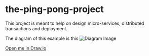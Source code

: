 # the-ping-pong-project
This project is meant to help on design micro-services, distributed transactions and deployment.

The diagram of this example is this
![Diagram Image](Ping-Pong-Project-v1.png)

[Open me in Draw.io](https://www.draw.io/?lightbox=1&highlight=0000ff&edit=_blank&layers=1&nav=1&title=Ping-Pong-Project-v1#R5X1Xm6TI0fWv0aX2wZtLvKcKisLd6MF7U3j49R%2F0mJ3Z7pVG2llJn97e7ekiSZIkIvLEicis5C8w02zCEPS51sVJ%2FRcIiLe%2FwOxfIAgEQeD8c5Xsn0oIBPpUkA1F%2FLnSrwWP4kg%2BF36%2BLpuLOBm%2Fqzh1XT0V%2FfeFUde2STR9VxYMQ7d%2BXy3t6u%2Fv2gdZ8q7gEQX1%2B1KniKf881OgwK%2FlYlJk%2BZc7g8DnM2EQVdnQze3n%2B%2F0FgtO3n0%2Bnm%2BBLW5%2FvMOZB3K2fit6agLm%2FwMzQddOnT83GJPUl2y9i%2B3Qf%2FnfOfu33kLTTj1zwWS1LUM%2FJlx6%2F9Wvav8ji7WmSqz74F5he82JKHn0QXWfXU%2FtnWT419efTwRB91iZ%2BHr3vzecOLskwJds3RZ97JyRdk0zDflb5fBb9fMX%2BVdKfjtdf1YLh5Key%2FBuVoNjnisFnU8i%2BNv2rOM4PnyXysXTwd9Kxi2T9YxKKgzH%2FWjct6prp6m44j9uuTS4J1kXWnofRKbPkLKcvWRWnaVKfT0xd%2F3NEC0LE97KF3sv2q7y%2Fle3Xin9Etl%2Fa%2BM70sHq6RFQs3wkYe83XeKDP55r%2B%2Blk%2B1FmjTtLp17Pnp%2Bz6Sw9dlQzjl8bOfry19%2BnkH9PdB%2Br6Tp3vdJd3Q3F07RR8aeFPUyZEov9YmegHyoSIn6BMEPuTlPmllbEP2i9lajFOSfu9ir89%2F39M8ygOfKd5%2BAuGf6t55KNhDBN%2FXPMw%2FE6wSXz60s%2BH3TDlXda1Qc39Wkr%2FKnrgPCrnpv9S%2F%2FQf3ws%2B2YrJ%2Feazd130C3odtWdX3c9tvB18ey6mLhpwFoR1F1VWXrSfivmi%2FtJ0mUzT%2FtlbBfPUnUW%2FdlftLv281RunYJg%2Bau7txDcN%2Fq4yx24eos%2FS%2BSzz89Is%2BTIEP1e7BPd3NT4kdTAVy%2Fck5Y9ojyDejVsnCc%2BCx%2FmUyfRlJIXD746iaxh%2Fr7EhGYsjCN8qXKrpu6Kd3vqI0n9B2R9xcU0Rx2%2BGUgdhUtNfOdWXEfgrq7psaTpl0l2XkcCHSvhiou%2BG1Ff%2B%2BLm333Gwj4baX4FfAIKAvgfaT0c%2FrJrPjd8vqXzTMvL9FV2ajpf8f6PKr136MRcLvtOuEDQnr%2F5pUHgqIgFjNME%2F0uo4XZ74m6okhsMB9nNQD4bQXxDymx%2FkexBEkHcgSCC%2FYCAKE8iXf99DIgz9BGLznlPf62Aff2Aw%2FRE9nKMBiqIf0kOMhRj6E%2FXwG%2BaBvmce%2Fy7Ro%2B9EL88XqP65oo%2BDhEh%2FTPRYRCRh%2BpMcP4n%2FQkIwgGOf%2F%2F1%2BBKDof0wN79ngI%2BqGJOyCIf6%2FqAsE%2BM8Nifcx7Jsufq4T%2BO8BHxL%2Fj0n6PZfig7me%2FkclDSH%2FOUmT7yRtJv3J3f9nmM1vRE1i%2FylR%2FzvjeuEK6oOp%2B58I7N97m7efPyfk%2FzDZ82HI%2FzOSPchHmbvf6OAfpYnH%2FlPaPi22S9TvxQW8%2FXyIf5%2FivneK%2BQly%2FY1Y0Q%2Fc9sdiRX6GWN9Ha3%2FMtH%2Bf8PwwZ%2FoZMv0ey9AvSadvZfpB%2Fv5npJi%2FTDp9I1HtLbOwBh8RoPepjO8l%2BBke%2FpWc%2FdeExkcq%2Bz4b9hNETpL%2FUOQ49ueIHEP%2BbCMOCRRBPwIGIko%2BJkY%2FxYh%2FAb79%2BT7ZgILQv82msfch7lP6l%2FJ0%2FyPG%2FYHsoQ%2FI0M%2BQPQq%2Fk%2F1PNu6vPPKHqeifgNDkB17vT7Jm9D1ccFuUB232fwmfPxA4%2FtFM3c9wie9Dp59swl%2Bjzh8OXH8%2BPoPw9wLG3ieD%2FzSLfk%2BOra4vov9D5oy9j1Y%2FIs0%2FxRu%2Bz269k%2FM3c4Gf5fft9OLXScRfoK%2BTit5n2XyZe%2Fxy7vP049%2Bd6vuHc3jfSOWj6fgvZX9wPokkfiGBX%2F8jvl%2FpgSHALyDx63%2Fft%2F5ptvJzg7%2Fq4p%2B8xxk8fXePL2Pyy10%2BTYC%2Bu8u%2FMM2Fv6f574zgmj%2Fsf9zW%2F%2BmZQRB%2Bl4kkyHfD4Ety8luFI7%2BRy7%2B0TukHUP13JPBVeP%2B6CP4dD%2Fg%2BNma6qOqL6Y95rx%2BOIX4%2FDPlApOTviPT38zm%2FIN%2FOHcC%2FCS%2Fe2dG%2FK%2Fn3A2b1dQEj8G3mDPgnHdspUBS4%2FvvL5zn%2FezcWn2f133k59TcVwm6auuZ3M3HdPNVFe979y1JR4EMF50F%2FPVKzZdeS1l%2B6NC2i5Jd5TIbxlyBuirY4n%2BLKTv5RnX%2BXTHqvuC9Lqf7QcHk%2FFfGR4t4euGje1sJ%2Bq66P5fgPxf8DizXebkZ9Sf4BH2UCP%2FeHzafpWuxLXQ8N8VHcIr8UJyKlxTm6h1%2Bi844QHwdTcP65yk9%2Bxddd1o1%2FPeGGx67MHW8mQTT9Uo5%2Fu078FYSIX%2Fo2%2B2eSjRhGQzz%2Fjbm8JbN%2Fzpgnvl%2FYCr2fTQE%2FyNH8FOv4gTD2P%2BAvP1ixQX5A0n%2FGojXio2mNH%2FSXP20x0e%2BA%2FrePD%2F2Cfj1%2F%2FfsnSeOdMIS9DcZibv4LnetX1f1TQPtvcpj4D4Qj%2F9%2FhLvxP4O5b%2BMIHbTbXwfDnIu4%2FYQhfkgTIh8PpCwB%2FkPUiPgDgnzDg8Pc5gv%2BbvOr692N3%2Bnso%2B%2Fejjw%2FU9ROSDPD7lPv%2FhVE99kPRZn%2BFrnF9gSNfJ0H618%2BlfR2001%2BT6OxVtv81G5Kk%2FVeG%2B%2B%2FP5n6zrPct%2BfLjXOR3xz%2BGQ79dWAG%2BT1X9WYOe%2BLFB%2F50V%2FQwj%2Bdj8PjaU72zpi%2Bm8mQVMfTqE%2BEvDEFPY9M1cAUXIOur80R%2FPnHtm5yfmOqQqhvLOP2yHHWVxfqBroOYM2%2FQY5058ssFP%2F6eIR9PcygZs6mE1J7JiJo0K02YO4eqHSKRtJ6vj%2BhqilOoTQkQRzVtQNPLv%2BV8gOrD0qJR5K5PEu2akNxlx6LPB%2B7523tn4cv4imSMJIGA%2BaXiLnkS4nhbAozXPOiMwdForDJAiqFzEMgWlg7uX7blJQQK1Z1tJ72S3Ih7rCTlnqFeDLZA1Gnv1%2B%2FwlpScFQLSZ8Zzl8yIZOJpL%2B5vEnGrnh40seE7KHo%2Bzn%2BGNzLyb9FgVL1ZHr5C1swYlFev9ep7yVk5ZkqLPIlNeWp2jNzqrbgWRQ1Llxhr1ki0ynZdsZStqc7wux5A80wDaZGwmpF9bEXIdNiq%2FChXZ7uw5aumnhohbwgYZno0SWHDU0Ruh2B7Rup6WDfFu%2BWKkzr11fGZr7f3o%2FPK27gXN0Jz2UCoKPEcdzeyZTCGWCa8lUj4qp%2B8RLe1t49DWbFirGXcrYNTup3XTi7QZFMubx3oJCw636ixUd6INGAGj%2Bl6gwr6G7ll5rKIWsM%2FGzIcsGqermvgMT5nSAq0%2BCplzbibg2FlF8uLT600xuEtAxx3EJFHJi7nlp6W1OpjRaWC8HOTN5B5P%2B2YqKONJ0jUCfgpiIPD3eAET70nCl2H8XWob%2FQl48QPLQf4H8EK9Dpn1E14wy2mWtJlcZYJr8o5oWiHkAzHE775B075AFv6DlkOHb31brj3HRKOoru%2FXBbve23wOOByo3Rp9CR9o%2Fqk%2BioQu9emHXc8eJSKde9BUxwxd%2BE7chyVQ4Ph8npEKuvdZoLAPW9c4cDUguwueORY1tpVU6NOD%2B8E76koqTxCjJXZDbm0%2BRQJYxwKXJQI4hq2GJWcLZ88Wr3li13Ho2ID3IApJzLCzzhoLIylVfBVCci3xuf5kaDaEz8%2Fsc9YLsNQsY5XYCFVLDtJYA9Qea6aV1KbvxKo%2Fzt8CWDWrW29st2sPKpOYz78lkt1FufLL%2FmFy3tf%2BRI3Z3B9yF4vmesLKEsMxrLbRoTbk7u%2FEdrMqVD2oXT2kXXXP6wvwSBwU8NxsOq8vv2mX8129jJr6fIZ6CQt69wUP8xx5iV2DlArpVxmcz%2FntPc%2By%2BbNMZg8iJxXO84ghNrWkllPqSOhsc3T0p6Zo3bKAIhBNIGK7RYXQs5%2BfZKW%2BaZVEPJdatAeyqhA4qfuv94xg8%2BE7Hik1ORCLFKbu5BztX62gDK%2BhL%2FCrenCzxpCHLdar%2FyAf5zOd%2FZfLy6L8Qjv1dOqU7dlT63kskLstkEt46tT41P%2FsKeTLWX4EArlKnM5KTK57jt6HrblEUNa%2FPc%2Fbc%2FRy2OqA56Cl%2F6y5Ux6XJc6BU1e3Sto0VoJPPa3aqecby22mlaGGpa1GZXMmG%2B1aWUHa8QS%2BaY8LIR087WmOuV%2Fb84Xv2tv%2BYXtv%2BjyfkQP1W2XWpz4h3zGFqCEnSdSBZ2M3t6aeT3nmYaPXj%2Bep28vOGbQPHAMzSu7sc8yZz%2BeuWR6iWTx%2FY2taO2jGfJqcftrRzfIO3TKKX9s7ZQfbk3%2Fa1TftVd%2B35%2F3D9tTj7DtDvtmdKdiHB8t9JJp9CCFvI3JdLmu%2F1TJnlm81vx2hn2p8jwB12Fy9kYr7ge27zw8nSuRc9cZWEGjeYhrOnmA8XO60Kn1c8UTT6zPa4E3KEw3DfzQ8z1MGbZpUwiczePBZ202udjlY8iFlSievtLkQDkfzRZYV4qN6vY3XQqhC94WjB4AzQOs1Phy3rgyd1OBa4HqkJ1enjep2aLcTRuno%2BkVdONcdx65lvlg5hVAmKaQzLi4Y2teMwIBoC8hzsM99jqiCR02qvh8KqsT70qCtgbPGwFu8rj2mkm6JqQGr27huTRNtNy2dLejJNzRmnFU0DMrtLlr3NYUKKm%2FUExS82L%2FITDsORZALlGIlq7O6IwprenU9rYonzVYoKyyPXWtXMHb2mQeU19wqJ4lZamwHYyX1zYAOTk9I09hxH1Zshc8u0XMFwsRKObjENKHaPMAynowiupVlKvhsQ0G2PdUGFJnOg1l2qQlSjZ1mzsoBTgNHSr3hjeu45%2F30yaCXo7KjI%2FGH4OmEPI%2Bcg0GODkHbxto08pcEIHtDkCM96CTfCSwFU7rYSFClrEgMPl1vbQ57t911V07gpRuca04VhhVlSOcN5CsgolVKUjMZ1%2FpSHQJRtGRsK8n8cdTn0x2RaB88moPjvfAqispMspkKwDtt10ufZrVCgakcU11Z8UrKrBDlnl9DzVg%2FpnWmTTuR0Yg0PGfiEmiSSORBDohjWA7DR2tzYh5AHTHG8PMyxrtkSGyQP5rHHfNNGy8rBtMvF2o8FkE2UdpFpMZLHc2wvdIWtLmgJkMZNiAfQNOedRO9vpeLd4Wd8vu0LNoz9jwGbZhUt0KrNtpckGDZfg4OeFFBCdB74WQO5%2Bf1bCc1zXjfHtJEdK%2F7NMlRHHISrsnToWI5VI8b323SRe7C8Qw%2FbwiTSnaCuKHLFRhNTUcMWFPMieaUzima66OYGVzFNmGhoPMLZduR7QqxcCEnH%2BBKU%2FBDCx%2BrD1v5pCNM2U%2FuTdVjIi8uri%2FxD2Jmnk9G2h200k92WO6izqK13q1asFRwkGviBAmzGaMBFR0nRVa6JPY6aiBlqjMjlS4EJFYi4dJxAG6zdZqA6OzzCRg0SMmfSD8tUNOwBgcX30BQIHT2ZiGvjK3AErv5tyh%2BjJ4PB1r%2B8CLIGtysb0Q44%2BakC9ZKJqcynNTAhxeiKcuQ6PeDBgK612MQXzo2cMFuMGLMAV72aJTUQyi0fFdSyWiGO5s3OHgUSkBAQIJbQwcRAW4mWie0M5sdHVxiwgqIGKFZbCfwhG1R5nwIa5k7OTarO4PdxolOjcSBubtIkeMIg%2FJidSdeCChIOhtPC5iSB0Y1QI6rK9ua3z3zhTl4MDGhGSiPfekJlFCCG6bc2VfwciBiqfiXrMMJACDs7eSaVmVK6tgYBWBPkSd2tIjdIR%2FK9bvEb74LEHFPNCeU8srDb06OTBdB8JylMuCN%2B20Fc%2BFAw1jLzMTADu0hWYnyAAJjlH12HDBNA636hcj9ef3OdOc46CA4j%2B%2Fr0HLAJJ0ucQZy1F6iobDFiTHWZCqNJFeB1jTacVz6DLVvzrDO7dqrBwMjJQIoHcHFCJ7jle8Z3KgEiS%2FjyZOqqEavwEMdOG0tz35CsSCEF3dfx5aEVXkf%2FT6W0DpNeQ0XrnXG9FEhOoCoV1Qqa2njPhvWuLo6MdK6sUzCxqF5Ht5ASTkBlubTcJ4q7uHuRt7CownahPtobmMc8y3ZcaeMFYD3cSPTOFOcasngX%2FZyB2kGh7HYvIKtM4J81tTRnaYn4GFLG6%2FdpwWnF08mFTA1Rcg2xeTAPBsgAy4Y2eYivDh7PMFmFCCz67q0rHvw4CsppDQCg5N356GAfM53vJmnZKNJ25MOFx3HPZeYDdaVfMPUNSF2i2Au4kOLFFZeJfiky%2FHN8yyBb6Dl8UAAHukhZJ0g0JLSeGNlaBFf9kPHgPAhhkAEKvEUslRlumwAvNxqn7zTi7JSFCPlIOm2UzXpMC4tElKWEwUpi5aJKvkz1rDlW9y91r5%2BKYPni1MQrBPVm0WvlxLYKwzVurnDDVPGJxVNCdlii0SnBI5B1sKzWJMoAi1RG1SeS07st%2BVZBPqjsascmhGrsZ8AXvZvtnlFyOdfn1h9qaDmtorhKRZm9yaqHNNXz9V4sU9QgAXAzXAgW6Ok1RaqD1Y%2BwEoywpTwwiWYL73FPYdnfDEU8HKuWKs%2BxxLyydpZXnHknjEAN7XnKOrqMbLA6oSikifPihaYX8YuF%2FfIKMJDbNxlvS%2F6UkNr18nyQ%2FMUBPDF19J4ACHQ5XDHcKiqWGjXeuRFY3skGbMXc8jt8sTyQh%2FStE57nm2CfXLwF6WsocUxwPBMI2BEOEG88oBPGdrvQOjcSwHH1COPiis2SkY4swQoUpqtPWDxMdeCfXEJIHmlWwQFbZS9ntfV4NmQeGUhZp1OrbrP1BdYKsJWii4KyscILz03Js4rBWj3gDGZgIgbtiPrNRlOP4IJKmR4v9KRNbvdxPYOvLjFxjQ0eKUFVCKTrBMnwRWs7Ti7xk57ZBate1Gk46XB9ewp6I4i1KzqiWe3Lc4Q2fjKCo4vQ1YUsBtwcCZQDU19Q7hUnwv9MpkRJ7Q%2BYZiw4n3ofp89tzZcd9JwXOrtt6QKrbN2eFlD6dBaSEPGXZv7xb86qiNKWXhP3eWZMDhkVnRGNAnnho1kkb9pq3KX0Fvl6OLtIl%2BYizAvLIhkiJTqzUeiQS2DSH2tocs6BAZ77hPl0S09cm6OAMmiX6SDwBGgVU4roDpwjC3AQkreLDIXNssKSozS4wYFy0d3a8JyE6u1l%2BnSVdeC2kfrctw5weDxEQXtlsr5s5sfUnuGorqqlhnMS25B7Ikgx0rfUh3W1uDNgZGlK27tdg%2F05%2BPSBVmq1j5slpwgE9NbVIxWWHFf%2BGg7zxqR3sDWYwcDWubt46F1ld9X4WYZWQsKYb3geQ6jF0XspnQpE7olk9fjWYWNVzfAzMkqJc%2FaHK4WZGfTdh9upb9clsjcJiCdH2eICdlndNXx1Z2ERv8xE1OpMHYC7Rza1LUQwJENYOnQKt6lrdjggiJ1LHWhDr0vaA4etGOZ8bUnGLRGyjFMOuysSFdbvFvPk%2BsGdR6cNG3BZkm%2FsoaXwQND0jtPDY5D3XoBSxH7%2Bj2ILxstDB3bBvlxXEQdujmP1%2FqqCBqLD54ld1d2AC5Nb3vTrveIujVdS%2BbEoFsazu%2FoRnDg9WTuPswBcQUjQAtDE9CDqlO%2FiKeAatoVbIzVfWwPTEzp8BJxol55y75GDI%2FchqDT1KtSU5evmHsCaQiBhY5jUh%2FtBNGTSUufcr75wzBi5Hi4akMYD%2BNTYBGRr8sZCDBVWAAxw0rOe4HdBZVWgywiIh4NhW0MEpl4kMPgmqDMy6%2F20xiAS3zTRf2htIS0ViBCk3WxNrUxd3Bzl3MljQfPvl83meihQh3NNJQrbqHE2YilRr3nN%2BSkZASrJzeKKkeSp6xUuDwowSkUD44LkdSACpOt%2Fbyg3XlRT%2BtsrixOOzj%2FbuDcH6RIkpHUFM3dil6FjyRVZMAl8PK0cpeTyctUlIoN4eJxFH1GJ6KZpuAuLY2f6F5G5eYlTyJpsZQerB0WbjFTFVRgj%2BVhvaUityN9hWhui4DKz3WDZaMaGQ2BXuHMAypdxJawqhaF1AEqVUczFqHa5Z6beh%2FnZnyvUQN%2BAfzTNdP7zDoXgL%2FajGWFfOnW2WuPY0L2%2Fd7gWwuJNns5LMvSXRwzYJQiYOZxPO%2Bxyd%2BHfBC8ZQbULBGB%2BJq5aTgNBw74jhZtfiTTinKenrsnB9xN%2FqYePDPH823khVArH%2BazdiUdcitbZ%2BHbuvQNdLozvcCUifJVKpVMgQPNSzuJcBGccCup08F72ISU2zwr8GI9FDfHLKO6WMsNhhq7EHnuyd9hP5QubSARUYrFkXZ7vS8CfXQuoU26ecWtcoXZL8a40HElrWdlBhflWV9Ux3To6BKEDNTPOgoFgSw4V6%2BQosION%2B2XkH7yVLib5HHGHwxY%2B3IJt%2FYdmszVki%2F8jbYqSB8kpS%2BbvxmHXCV8hJPOGUnHDzgfTymclVAJ7TtHjVtQgoUHrpSfTH%2BdFGVuh8NzgctBeYZ%2FtKpu15rFeCt59zCtnqd6pOPD9YlJGyjDQEGsvVxLoLv33DVhcY3AEDagG1JDQl0e5vjCQ8lSbAhZerlVowEWAkGzZZ4veVop6cu7PCMzLokrSkFJNQm5E7xUmaAzdCxscKbT6DYUsE7Y3eEq26uSwgExZubm12ifttw1m%2BCiTwiW3p6CVmLvYSJeo9F8rz%2BLAoMAAE0b4CRNYNqYmi3maQvfywvg%2FOCgr4mSokposz0xEg2kLcdXwB7a%2B2OxYA1oL7dLmkCPPn1XTkYnBjkvJ2h08i8ua3cniy%2Bv6F6GJUlZ8sEl%2BaXOeOvCSUs7bP%2Fu4kmKETgUNJrtXDnfAttA%2B%2BW8jtANDDWJgXu%2BUrGcwFKG7CdnVGDtDWbhQDyUdRTHzcQxhxZ008M4eJ92XVFWig1ShuHRAEoEZSlZfAH5R%2FbslExJW1rVDXMO08AOp3nBISq%2F28OrfxpWVa13GD2oKQo1aWG4dOGvNQkIjQyQACGTpECv%2FlgbQRRE9IzkntwyqZoCWF2Aprc4yDsJT8XkHotcHASxoBGLi96LefBG2uPMsm1Kqel1NYAzKK0WRpTF6hIQPVdDec3rxLfljnO2M60MrC%2BaTDFt%2BUTk8BZ5HZ5KRN743kbeyO3lmmzwSae5rDw7U9kVK2bXsA2CeyHwUA3P0GFDy6E4yWA9LBCxw3FIPOzpZBFwg1JzuCZs7wN6Wo2ps8e0p1ZF3KxZD7w715IXmKEOcLHYm%2FVSRLpIkdj0hEeOiXHoDrcjbUDAAYjKz1COtQ7GWdMZZ7u7gcy1LBzm0QMdmHS51vXPB83a%2BBJlz320eQXv3AjLaxYn8UWZhs1uZzWQ9CjK1Lpd8ni1MljpuaJ57LSATmQeTyCs0eATLSMLPnkVzC%2FtLImLmLHA%2BFxKoGk%2BDdPeJY95g57qVprHS37Gzo4r%2Be0W5VPNc34G%2BbcLsqjTEVWN3%2BwvhyeWy13YAY4uqGR2OP7qsJIo6hDtdZ6Zal8oLZTw9EaYfAP37v1mbp1tXZZ0WjnP2WFjvM0oyq9Cod64ZEIt10QfRyxsBltE5y4iWIL3QdyuYbFqOqK5LhPYtCgA5EneNf%2BC8go9sDw8ajhH5b5ps34cGueCePAVRRwZUIRtF9xS3quN46AgRKkyknmLhElsCsPNg%2Bnb5Wft3sPjT5N50%2F5wLdu4ProgtfBxjinjUjaKc0h3MqhPzGxYl0r1%2BppYtZT%2BaABUS47dNJ6SctLJMVNJZ2Re8GsJIBVFLBubTYF00CngSd7bPbvjlItNhMDs1wGWzZKSbnxlMWSEYGHDQ0HPj4vbCfDdjWyjHrZJTYvdKB0HDpXTWT6fTHgzAoXmEJmNV0d2Aj01o1HVpxSrx51AXWFdusaw%2Fdd0Q51ZXs2yIkkN7yMSuYUVUz8JpDVt8GAut10Bw8ZLz52eEd64pEoRetgaNR4%2FCXNohgMnrCI82TltCQoMlTh7J%2FlLj5Kcrg9X4DDwchUFlYo%2BZRPbI%2BfGunbJVEu3cOjb42QX1DY%2BY2FabvGqPC%2BOrJI3w03z%2B7K5Vq9GO3Y%2B62UAWkIbl7mZZfcWd5%2BAz1ROPTLNENHY0ndBL7aJft1eGQJqUjICzxmVoCCyJQo0XgxKn7V2ae0wzsOtcHZhGe%2B3Kxn9akzDql2lpqcqANEa86dr4tS5UATv7wz2kj30GhSz4Xbrkq%2BTf5uXqkRNw4YvdzK0NydNFL3MrLDr12B%2Bu%2FK84EKsEV5p9FWMQZuMSZ%2FUSCEtMq16PRcXzxHozVW9H5WIsdwVZA63p0EBF0dMXYy%2FQFzerDmxCQRP2m0Bs8klS5eV70I05kB2cQLJVvMgT4YoIq8xkTvpRWdToeUcD8C1ZEhMphFl%2BUJ61O9e87MH97sTYPfXBmCF7J7h86AobaUl3jUDnG9cAQfEfNTPEblS4HhGmS9oomDOF6M1e6V4Xamdnr9wULSYdixq3s%2FyrXZ7MdkmeV0fYaVcAcA92KFbl8Za15b8ABa5Mj6MvTwAw4WghwU8S%2FWerh1lKpOUyinvAYcLrKWvsZxXxDnQ97OZmgsk%2BeLckLcGD919DZvJ8E%2FRMc2qHNHZS7HuYk5AWRq%2BqQx2665sXAuHB8c9acS6koXoUOFU16GF69f%2B5MjsTd9cPV%2BXYhAJMIJ2dWv8nYtv9QnHR6zetvqI6xEm8NqK4HA%2F%2BIInE5xS5HNA6pteTCxleuD6wHEFfAlIcL90PWDjXPRSrWkWlGo2Wpg8ANfO5lJbbZSEeIaEy73Nodj38YtD5HGq4HDLtNTraWYrtMwlFDgEAt3bng2h4AZEi2Bd8QZv69Ve3iMCrAHT1Ka5awPUJLpiQdyZlqTXdLR07fFFLG6Zd8DbS3CT5nlloPtNPonGi8bD%2B0N9Ii3lsJ0WJmXkPWnDVbCE8pXGOR3V1HfLBZxx7AxCWakJihACMnlzPDTaEEj9GRXHz1cqTRPOPiq1GVpIOpqRPcmAMev3%2FnUSAELpeyLY5Rh4lAogzkytu8bRis8BAYZBQGDEMxGQuezzVjxMv939Fzm9SrUdIMJfqTzqOKuwWAZ9gbvWseUZiB2sR9pJaL%2FNYdOtGD8EJTSdkjLcSpLCjRWcJxFhaV3ZRCNb5k3ZRGSSeRdpjOG6E%2FYJwCWijZvKNEgw3GKJD2UpmlrqSlgQxnwHTvsxay0R%2FOSa4%2BGDNaXhQSh6wuSAnr9Fcr5otTVFUsdlwiZdAeibj5BTTGNU%2BsatUB%2B%2BxIWYhJPJOvOCZU8nsne1VhHS95grTAyGdCeTg4aFtRHHDB360HhCrJRfwDeMhcFduAM8ODkVbiUU5ZLJ2S1zR4i19PpCjJkuiBpCpylbIcUXQTsJlyf3NEhQ%2BMmGKdT1nDY8F%2FjJ3DFfYp%2BYtKy53uKC6rCexLrFwcjGfXdcEWqzg7jpN2PjDH4ZeKtkd2aUe5YSXujplHho3cc6HXCksiVkq5bZKl6YXK1dsCsFuQrt3naFXjJ00GSy7tzYVjKjdSNIdpm50xcfWQV03L2RO5qTWvEyxTs6k6ff13GSN%2FzWeSx7tLyuZKzsLvWuqzTCpbhCW%2BYonI6Vu8wRGYzb3j3u9QhhJ%2B671moy9QTVMcPvD%2FR4wezN9XdvetXU09gsn4luL5lDJF1wqyr7nEFgTrKDkXLIaUQl5Vp%2Ftuu1SGUt5TYJXb6uwUkCrsAIdynWbyE7BvDRztr%2BcCTgEbiFRDfENvPKi3MYK0bB%2FZp%2Fe3VscjpvJr9i1QS7m6wlThdnqYc0nUFA3rTMHe5X2iZdEYU0wrKjFZrcJlT2BCLrL2SyNdreyxG4aJPv9wThB76LvWUmSDYk7Oj0CBYkLDfsoiMANqcvO4ZxcZoGQUphgRck0UjXi1lz%2B%2FW8KWjeVmkJSHD2rOyKeofwdbLnZaCuTE7gJIyxIHRo0dNFeEOE0BH05H57SuCHt3WnUDqWGjRdybLT%2FjrnpJBXoB5UKpr1NxK0g0NE%2Bsu54c5xLb%2B4PvYvVWbsF2RlE%2Bk%2B60FGMDJ94BMei6A275NvDwC5OBVwUmfD2K2nsx4jxyT4y1OMaeu72FK6up%2B66RLX%2FFoIidwY%2FiacjVkGOMt9D%2FtIsWSDuvheC7%2FOuMxqCAc9iuIppvgjIwwQzy7WGqAwhFnyFhablYA2GhmJlA8WfIUGoZY9XjTfMImEngGPr6QawJVEGFsOaXGnDFTLUewlusQpKIGCaXgGx0N%2FdSpciidwf0xFGp9enTv02bpyyM9h8Q4OOYPWuSaF53ob8O0ZshxWCzLSQ%2BB9Z%2BRVXfRb%2F%2Br4Z4Nuyyu%2FMMe%2FJkmHyV5qmxmu2YrXfXvMTTiijRvzt0BNjl6kcLHqjdcgERiRiUoj8h1YBCoe9qbLgC98RjJnIAg4Zk4ih6MnJX%2FcWDLreUnIk%2BV%2Bh1Ct10bZu6%2Fd%2Fmylh93lrzvrVYYd7o9nnbKx7eMnw4JJ8coWxaGsw%2FGO6cODQG6sppfPZ6pOD60Q1iSCuL54i%2BpJjXz1kU8FtH7asmnHsag5NiAB3K3bNlv2o5MFMNaFePrDQsXdlDljcHxRZJx8UvpGpJZXj5j2pk8qshT0Tjv0UwbVQyh07mWl4F130SoFNPGy6IbdVaMlBodap1eWEwza5CV%2Bm3DZvSYDV1xCxBFCo5DZzLS8wD5uz6ZB%2BtWm2slzmQy40mY3nYTLF73P8cTNTWa6opAdfSJ6kcQF0ul%2B7bmvzLSfSVgvbR5sjdWEy5Lxl2HqbOHK3Dvs009h5wYLC8ktuIfkUDqiEn3NgQixIOsieY1%2FHQU10Qr8cmZjMxJBZSNAD%2FGtsbmVGkzlgqnFEY6JLkSp9cCXK72493vq5xMm5%2FRxZ0wpCCIqNSzwkTc0Ib3udmrdNXt8Tbxb0OHGXWkf5amsd4B%2BGa4Lb2XzSDj7zrhgW9scKdiLJbrI0i%2FXl0do0yS3TixbtEdShivKZF54gxDNi2aSFdHe65JSg6vmxWadOj3WdrcTefBHqHe8O9pos6ZwwYXVZxS4dxG%2FmVTSqGNZpAP3QLVC7TWXqJ9Yet%2FiYIFlWXyLIPK4zK7ZiNvBMmdseY4R3EeeI5ENO9CcTr5up7fdxeih3%2Fp1u%2Bt346h8JbnfEsDdxhy7W58ic2lZfNykw7ccmRriYhiKu9GiShkE4RkF0EgRgECqUwVhys95Yihp9lnLGoorb4OqV6aMnom%2Bx4ToAtuOkc%2Fwi00S1jxYNZhfZ9nlAzAtO0N7W6THHbtCnuwwmvw2NAF9LY%2BoVExsecgL50ViJHjxsIin%2Bx4lT7D1JZ6QUzY5JgLCvGbbt%2FIymucMbSPf0bDhXhBEuNbhg%2BOdGbLxYuupTZzUMrhO1VwelS%2B8fHW%2BWkon1r1F4bcXYxYteoKKXzQn0BgCnl10U7f8yM5ZTSGjentKJfMcL%2BMzH65sUcwgmQs%2ByBxhCBQIcFcMG55%2FXRCbSmw8cpd6cRdBP7Zx1Xiewds7qgrdLjVUZk4mq4BY1XH0FDwOps3NTGjBa95gc7pgzi9%2FoFDB0nRjDd5NrPHGjD34cJtB%2FE7cXg5G8U9mRMmbBiyaGejjE5MzEkmGy7y0ZelVbL%2FpTWMpPqCpquXSyzlqEA3LRALR7iKJV9kZmEY9Ha6X%2FhtuM66BLQK3nMQvUBCw7LimIJ3KugmZlCeCkIdD%2FEC2lNn9Y49Q6TIV72nHt4IjHi%2FjEkEMEQK6UPbJM2N6oXKyJXtAihGVPcOu3XOHnOyRWzEkMexydg2GO7%2BU9HHNQmaFpV2rZdJ6xfj%2BWoJ8HpTMRbFLoWSQ5cnrok3ri5NE%2FVURAtGL5Ed2266bRKcG5LAZhz%2FfHNEYWBJfyviFkfWnnD6r02sgaPXYrROUpc7zCZFGfFcur21dk998TCBsENs3QN7Ju0aWoBkn5ImoWW3YUH974An35Db3dsmHpBK3qnnrDL375QFAZXwHXWE%2F6VkQhrll3fI9a7KApy6xOC9BijnRZ9z2bm%2FuE4R0ihU0KJApxluZPLhrz8pBrlU3Jl66XZ0hc4FRraRVot%2FPfRPNuSqvELqtRPoC5zP2hkVExdbHJZ6APnaOIIsGjxSsChSDx9tLom3u04nMVHdDRbt%2Bt7cy4wGvxVxl7eix67bD6NLXlRBB0tj0wtgjAOHYlhBKi8F9kJl6iQ2RgKoiMvVYTsavegLdPOQRnXbKGaHLwpcBCYIMyy6mfrdjMBZpeAWdsExG2Ij4Cgyl7HEs01zq0SSW8wVxDsZuz%2FYZ6mjzEgfEvuNMGl3LT64bVreL8Bw1IkRMgIBvB%2BXtGd44Y7mYJbUSmClbZU3c7SvPrGI5y664c%2B8hNZlTEzxqSRPXOXoiB5VpS%2BE%2BxIcW30RfrCbjeNj445py1nd7l9aSU8NRuSy%2Fg06aXeqwNe12L8%2FYJNmog6c4QnAjXFENj1cv6sjkq7K6x1dkcl7LPpFsYv2xgIVL0ROjm5JY2QlfL2ArqHcXikvepFrRbdnRPADp7OoATSAzpmKtRU3A%2B8sTvL%2BY4%2BoF7RFey6FvMNPtiDL4r%2FgMq3TdaUaLO%2BZCj2QfP7AnGGHupAQWdLAvNSYjCbT6AXo8cWpZ0w2GJ%2ByG5bRTWNO9NpXwmp5Q9fTKzyEyAYXgQ3ydBNiwZDGDs1V%2F1QpKQj6j7ATmdtbMJAf%2FUJP7E5dc9ZVnzCF5AI0LB0BKVfvc8fmWam%2FcdLkXm5GM3CLOn%2FKFu0a%2BrXOj%2FJuo5iKgWWYIEWBiipB3ia6dbyyq8Cwo7Fl9uQMwQWU0RM8ocmQ8gwkpmr3chG4wrriw7YXQQE2IfnMGSgj3ah%2Bm7siMqnvKypeZGZK2eAY1bPXo17XU7hQ3bqtprlobllfCX9X5Yphm0GvuZjcI65Db0O59zh4RN5qjyzZ4rmYSavvETdHwiJatoakEXaT6KHiqLMLNJzpTA0RKAEXsodxYCmfakiKrwwthSZqZlpq3bpdf4St1aYLiWJ%2BdQZqXKEOj73kWXyjkFmyGPXmacOKdWgKsk3cboU%2F2U0SPOKPU0JmORGy8pWB75aaK%2BxROVil7tG46iE1uR1WCEaqNnA97V7BXzcA86hcFuOAIDbAbjSxML6H6i%2FW4%2FMHnVl8%2F11CmEAOTjDNAFSSiqqmHUUW8alzrU6QnmcCCbj%2FsjKY8TKvYrGQlgaaIY%2BbgtpKX4M5jbmjnaQYXIVRuKakVseLqHJc9vfwUtlyWEy9aICfXaNpyo7rA8cN37NO1peCi3TDo1tBGKggimWYSSTX6GW4lZEKvVIZ1jTLVUXZ6VhcsybS5ln4Coi12vATSSjFpcGQVGsIiS0bfBE5AJk6GKUPQGwFt6sp4qkNl8jfoSkkGd0glvdchMmcMey1clHU3AcXi%2BbhSE7iBoOkgPAruNXZe9KpU51XEL9lARl5ZWJLCgQGiqKJ8jjQLJPxRZCISnoS8nGb59LDTcjjJRLVGLM8lKT09U9CeknhQYTiCw2AwACmznpIRNpWdcOvJBgTRQ1ppQQs0oV7pwexBI1kUlj2z94GtbkEq3XTkRZi55hlczgtq7TDoUBhQPbMGFDc1v6A7TjROqydRRkVHo%2BjMYJzqp2S2hQuuIx52EN3k3FQiOE9YpX%2BQsGT5a%2FTkB1gd9K5YSZpOzR5%2BPrENbtgsoikbCtKKoV4EHRDUPPQGeso5nRjzVqHrkwH8IfSRLlwh5tBBszPVKqj6V8sebK%2FincFrqTDrXCKaYZUB1zZ8dMSWnCNK9j2Jg5TmhDlWolJ2mwddSEim42vlVo%2FLJ7dXsLxuvFM6ZlwemZS5MqympMH3V0IoAhzX5f2Mvlxxth%2FqS3lcOSnDnplXoKGTTmX9cKVwmRdDCiYcyGkgFgbLZAKXy1wK3ZwwPXEOMlWPXHtBy0KLmVb7QTslr494VhQ0SAOGjvepE1iKweR3b6GWmX%2F5L2LHIHxTd5oKUyL3p5khEoVNDJfN7nEGdlMUpquTajoWJBtGMxOawQA%2FXN8npFFajadRnuGuxe%2BqXncudXRPM9NJpb4mJ2VqB5IZnbW5sve5Evswfyg0HBacy0F8h5Xn8zY5RoWyxFo2ni28sG41NYymGsCCt19SUEnT9YMdAgQeMcEeNMBXspTeGaYPLy2c%2BHExDKnUpYt6X2u%2FLm%2FqL74b%2Bq0BVWH2akpquPj2Ac8GlsZG4uvpIuspnWmzn0bi%2BBCgaNN77XQ7lGAb8W4%2FXwWzPRMoKF4Ozwr3ro1y6EWBk2h3kGQ6lG9IRX0G%2FdDB9wo9tB4vXau676geRS8Dl5%2FaNZHwQB5nKPQsCJamo1MTL7QoH%2BajB8r0ATECt4Vsz7txatNx2ru2dsqaBszmwT347skSHu2qoxQG0sDwTkYNwBX30NJA8QwU5ukqaRRfXB7upB1SoT3fvv%2FCndSsesxGwzA%2F6TuVv3092%2FvNauAPvlD5U7YtgP7xF6T%2B7G0s%2Fv62%2F1%2B3Pfv2O8rEd19C%2F2AjAuQnbPEBv%2F%2By6acd0t9J6D%2F%2FroWvevyv3NHhB3YK%2Bf%2Fuu9%2FQP%2Fzud9vFSTn%2B9coHv70l8GvBz9vR4a139Levy%2Fy8f8EfspCvG3l%2FNMq%2B7sz2%2FkucH2AU9DMw6r9gq52%2Fj1EgCb3HKPAfYtRP2FaB%2BIGton9HNsQf34Tn3%2F640PvHNd%2FuAAFMNw8%2F8q61%2FwKsRn5H8P8NWA3%2FL2L1P971bIyGop%2BuTTmCNv5rP3TZEDTNdVxfG%2FEEb1sp82%2F7ZPMgAmIwhuAY%2BrcyWIK%2FRV2aJsnftr9Fc%2F%2B3oO%2Fr81GvB%2Fwr9HN38%2FhDlvTrHr%2B%2Fj%2BnQ%2B92z%2Fqzt04gf2A7mP4zpH7yB7R%2BDHEz%2BBJB77%2B%2FUt%2Fe%2F%2FP%2BEcejvaOm%2FAuP%2BF3cY%2B7kYd9%2BnvGv%2F5T0f%2FykQ%2B3FT%2BQJi8N8DMfA9iP1ZuxHh78zmT3lt75dttP8Dr%2B39fXV9%2BzreL4j13ft4P5f9B97HS%2F571PLPvU35h1%2BA%2FCfr74O3KX%2FZGPo79ZE%2FW31vl55Pdu1b8LXC5%2Fca%2F9ryb7ZHh7Dv3yb1ZS%2B639tO%2Fbf14c9vNvnVdD714F%2FdJv0L2Hz75ph2Kqb6NB0IUIP9BLl3Igd%2B04Whu17j9msPrj39tC5Orpv%2BPw%3D%3D)
